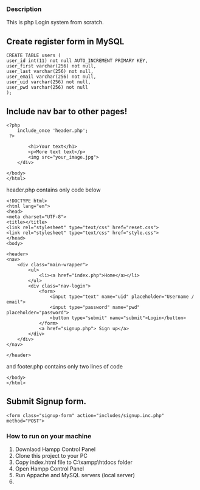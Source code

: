 ### Description
This is php Login system from scratch. 


## Create register form in MySQL
```
CREATE TABLE users (
user_id int(11) not null AUTO_INCREMENT PRIMARY KEY,
user_first varchar(256) not null,
user_last varchar(256) not null,
user_email varchar(256) not null,
user_uid varchar(256) not null,
user_pwd varchar(256) not null
);
```

## Include nav bar to other pages!  
```
<?php 
	include_once 'header.php';
 ?>
```
```<div class="content">
		<h1>Your text</h1>
		<p>More text text</p>
		<img src="your_image.jpg">
	</div>
```
```
</body>
</html>
```

header.php contains only code below
```
<!DOCTYPE html>
<html lang="en">
<head>
<meta charset="UTF-8">
<title></title>
<link rel="stylesheet" type="text/css" href="reset.css">
<link rel="stylesheet" type="text/css" href="style.css">
</head>
<body>

<header>
<nav>
	<div class="main-wrapper">
		<ul>
			<li><a href="index.php">Home</a></li>
		</ul>
		<div class="nav-login">
			<form>
				<input type="text" name="uid" placeholder="Username / email">
				<input type="password" name="pwd" placeholder="password">
				<button type="submit" name="submit">Login</button>
			</form>
			<a href="signup.php"> Sign up</a>
		</div>
	</div>
</nav>

</header>
```
and footer.php contains only two lines of code
```
</body>
</html>
```
## Submit Signup form.
```
<form class="signup-form" action="includes/signup.inc.php" method="POST">
```
### How to run on your machine
1. Downlaod Hampp Control Panel
2. Clone this project to your PC 
3. Copy index.html file to C:\xampp\htdocs folder
4. Open Hampp Control Panel
5. Run Appache and MySQL servers (local server)
6. 